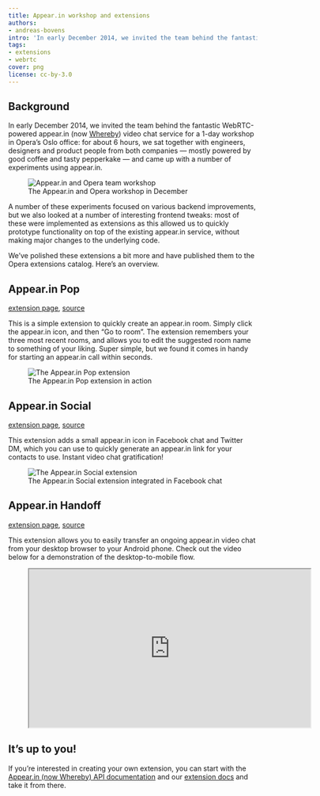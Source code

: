 ```yaml
---
title: Appear.in workshop and extensions
authors:
- andreas-bovens
intro: 'In early December 2014, we invited the team behind the fantastic WebRTC-powered appear.in (now [Whereby](https://whereby.com/)) video chat service for a 1-day workshop in Opera’s Oslo office, and, among other things, we came up with three cool appear.in extensions.'
tags:
- extensions
- webrtc
cover: png
license: cc-by-3.0
---
```


## Background

In early December 2014, we invited the team behind the fantastic WebRTC-powered appear.in (now [Whereby](https://whereby.com/)) video chat service for a 1-day workshop in Opera’s Oslo office: for about 6 hours, we sat together with engineers, designers and product people from both companies — mostly powered by good coffee and tasty pepperkake — and came up with a number of experiments using appear.in.

<figure block="figure">
	<img elem="media" src="{{ page.id }}/panorama.jpg" alt="Appear.in and Opera team workshop">
	<figcaption elem="caption">The Appear.in and Opera workshop in December</figcaption>
</figure>

A number of these experiments focused on various backend improvements, but we also looked at a number of interesting frontend tweaks: most of these were implemented as extensions as this allowed us to quickly prototype functionality on top of the existing appear.in service, without making major changes to the underlying code.

We’ve polished these extensions a bit more and have published them to the Opera extensions catalog. Here’s an overview.

## Appear.in Pop

[extension page](https://addons.opera.com/extensions/details/appearin-pop/), [source](https://github.com/operasoftware/appearin-pop)

This is a simple extension to quickly create an appear.in room. Simply click the appear.in icon, and then “Go to room”. The extension remembers your three most recent rooms, and allows you to edit the suggested room name to something of your liking. Super simple, but we found it comes in handy for starting an appear.in call within seconds.

<figure block="figure">
	<img elem="media" src="{{ page.id }}/pop.jpg" alt="The Appear.in Pop extension">
	<figcaption elem="caption">The Appear.in Pop extension in action</figcaption>
</figure>

## Appear.in Social

[extension page](https://addons.opera.com/extensions/details/appearin-social/), [source](https://github.com/operasoftware/appearin-social)

This extension adds a small appear.in icon in Facebook chat and Twitter DM, which you can use to quickly generate an appear.in link for your contacts to use. Instant video chat gratification!

<figure block="figure">
	<img elem="media" src="{{ page.id }}/social.jpg" alt="The Appear.in Social extension">
	<figcaption elem="caption">The Appear.in Social extension integrated in Facebook chat</figcaption>
</figure>

## Appear.in Handoff

[extension page](https://addons.opera.com/extensions/details/appearin-handoff/), [source](https://github.com/operasoftware/appearin-handoff)

This extension allows you to easily transfer an ongoing appear.in video chat from your desktop browser to your Android phone. Check out the video below for a demonstration of the desktop-to-mobile flow.

<figure block="figure">
	<iframe src="https://www.youtube.com/embed/d7hQIgj13UE" width="570" height="320" allowfullscreen elem="media"></iframe>
</figure>

## It’s up to you!

If you’re interested in creating your own extension, you can start with the [Appear.in (now Whereby) API documentation](https://whereby.dev/) and our [extension docs](https://dev.opera.com/extensions) and take it from there.
